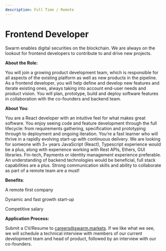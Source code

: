 ```yaml
---
description: Full Time / Remote
---
```


# Frontend Developer

Swarm enables digital securities on the blockchain. We are always on the lookout for frontend developers to contribute to and drive new projects.

**About the Role:**

You will join a growing product development team, which is responsible for all aspects of the existing platform as well as new products in the pipeline. As a frontend developer, you will help define and develop new features and iterate existing ones, always taking into account end-user needs and product vision. You will plan, prototype, build and deploy software features in collaboration with the co-founders and backend team.

**About You**:

You are a React developer with an intuitive feel for what makes great software. You enjoy seeing code and feature development through the full lifecycle: from requirements gathering, specification and prototyping through to deployment and ongoing iteration. You’re a fast learner who will thrive in a rapidly evolving start-up with continuous delivery. We are looking for someone with 3+ years JavaScript (React), Typescript experience would be a plus, along with experience working with Rest APIs, Ethers, GUI libraries. Fin-tech, Payments or identity management experience preferable. An understanding of backend technologies would be beneficial, full stack capabilities are a plus. Strong communication skills and ability to collaborate as part of a remote team are a must!

**Benefits**:

A remote first company

Dynamic and fast growth start-up

Competitive salary

**Application Process:**

Submit a CV/Resume to [careers@swarm.markets](mailto:careers@swarm.com). If we like what we see, we will schedule a technical interview with members of our current development team and head of product, followed by an interview with our co-founders.
